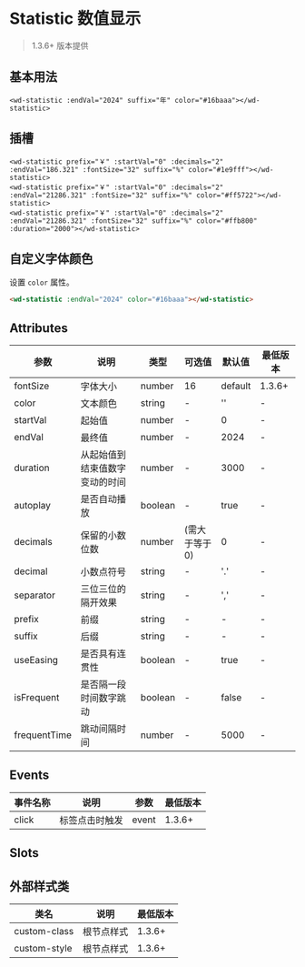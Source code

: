 <frame/>

# Statistic 数值显示

> 1.3.6+ 版本提供

## 基本用法


```vue
<wd-statistic :endVal="2024" suffix="年" color="#16baaa"></wd-statistic>
```

## 插槽


```vue
<wd-statistic prefix="￥" :startVal="0" :decimals="2" :endVal="186.321" :fontSize="32" suffix="%" color="#1e9fff"></wd-statistic>
<wd-statistic prefix="￥" :startVal="0" :decimals="2" :endVal="21286.321" :fontSize="32" suffix="%" color="#ff5722"></wd-statistic>
<wd-statistic prefix="￥" :startVal="0" :decimals="2" :endVal="21286.321" :fontSize="32" suffix="%" color="#ffb800" :duration="2000"></wd-statistic>
```

## 自定义字体颜色

设置 `color` 属性。

```html
<wd-statistic :endVal="2024" color="#16baaa"></wd-statistic>
```


## Attributes

| 参数       | 说明                                                               | 类型    | 可选值                                                             | 默认值  | 最低版本         |
| ---------- | ------------------------------------------------------------------ | ------- | ------------------------------------------------------------------ | ------- | ---------------- |
| fontSize       | 字体大小                                                           | number  | 16                        | default | 1.3.6+ |
|color | 文本颜色	|string	|-	|''|	-|
|startVal | 起始值 | number | - | 0 | - | 
|endVal | 最终值 | number | - | 2024 | - | 
|duration | 从起始值到结束值数字变动的时间 | number | - | 3000 | - | 
|autoplay | 是否自动播放 | boolean | - | true | - | 
|decimals | 保留的小数位数 | number | (需大于等于0) | 0 | - | 
|decimal | 小数点符号 | string | - | '.' | - | 
|separator | 三位三位的隔开效果 | string | - | ',' | - | 
|prefix | 前缀 | string | - | - | - | 
|suffix | 后缀 | string | - | - | - | 
|useEasing | 是否具有连贯性 | boolean | - | true | - | 
|isFrequent | 是否隔一段时间数字跳动 | boolean | - | false | - | 
|frequentTime | 跳动间隔时间 | number | - | 5000 | - | 


## Events

| 事件名称 | 说明           | 参数  | 最低版本         |
| -------- | -------------- | ----- | ---------------- |
| click    | 标签点击时触发 | event | 1.3.6+ |

## Slots

## 外部样式类

| 类名         | 说明       | 最低版本         |
| ------------ | ---------- | ---------------- |
| custom-class | 根节点样式 | 1.3.6+ |
| custom-style | 根节点样式 | 1.3.6+ |
